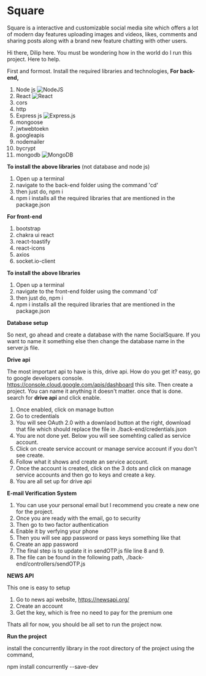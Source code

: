 # Square
Square is a interactive and customizable social media site which offers a lot of modern day features uploading images and videos, likes, comments and sharing posts along with a brand new feature chatting with other users.


Hi there, Dilip here. You must be wondering how in the world do I run this project. Here to help. 

First and formost. Install the required libraries and technologies,
**For back-end,**
1. Node js ![NodeJS](https://img.shields.io/badge/node.js-6DA55F?style=for-the-badge&logo=node.js&logoColor=white)
2. React ![React](https://img.shields.io/badge/react-%2320232a.svg?style=for-the-badge&logo=react&logoColor=%2361DAFB)
3. cors
4. http
5. Express js ![Express.js](https://img.shields.io/badge/express.js-%23404d59.svg?style=for-the-badge&logo=express&logoColor=%2361DAFB)
6. mongoose
7. jwtwebtoekn
8. googleapis
9. nodemailer
10. bycrypt
11. mongodb ![MongoDB](https://img.shields.io/badge/MongoDB-%234ea94b.svg?style=for-the-badge&logo=mongodb&logoColor=white)

**To install the above libraries** (not database and node js)

1. Open up a terminal
2. navigate to the back-end folder using the command 'cd'
3. then just do, npm i
4. npm i installs all the required libraries that are mentioned in the package.json

**For front-end**
1. bootstrap
2. chakra ui react
3. react-toastify
4. react-icons
5. axios
6. socket.io-client

**To install the above libraries**

1. Open up a terminal
2. navigate to the front-end folder using the command 'cd'
3. then just do, npm i
4. npm i installs all the required libraries that are mentioned in the package.json


**Database setup**

So next, 
go ahead and create a database with the name SocialSquare. If you want to name it something else then change the database name in the server.js file.

**Drive api**

The most important api to have is this, drive api.
How do you get it?
easy, go to google developers console. https://console.cloud.google.com/apis/dashboard this site. Then create a project. You can name it anything it doesn't matter. once that is done.
search for **drive api** and click enable.

1. Once enabled, click on manage button
2. Go to credentials
3. You will see OAuth 2.0 with a downlaod button at the right, download that file which should replace the file in ./back-end/credentials.json
4. You are not done yet.  Below you will see somehting called as service account.
5. Click on create service account or manage service account if you don't see create.
6. Follow what it shows and create an service account.
7. Once the account is created, click on the 3 dots and click on manage service accounts and then go to keys and create a key.
8. You are all set up for drive api

**E-mail Verification System**

1. You can use your personal email but I recommend you create a new one for the project.
2. Once you are ready with the email, go to security
3. Then go to two factor authentication
4. Enable it by verfying your phone
5. Then you will see app password or pass keys something like that
6. Create an app password
7. The final step is to update it in sendOTP.js file line 8 and 9.
8. The file can be found in the following path, ./back-end/controllers/sendOTP.js

**NEWS API**

This one is easy to setup
1. Go to news api website, https://newsapi.org/
2. Create an account
3. Get the key, which is free no need to pay for the premium one


Thats all for now, you should be all set to run the project now. 

**Run the project**

install the concurrently library in the root directory of the project using the command,

npm install concurrently --save-dev




